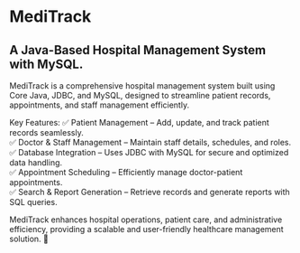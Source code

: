 # MediTrack
## A Java-Based Hospital Management System with MySQL.
MediTrack is a comprehensive hospital management system built using Core Java, JDBC, and MySQL, designed to streamline patient records, appointments, and staff management efficiently.

Key Features:
✅ Patient Management – Add, update, and track patient records seamlessly.<br>
✅ Doctor & Staff Management – Maintain staff details, schedules, and roles.<br>
✅ Database Integration – Uses JDBC with MySQL for secure and optimized data handling.<br>
✅ Appointment Scheduling – Efficiently manage doctor-patient appointments.<br>
✅ Search & Report Generation – Retrieve records and generate reports with SQL queries.<br>

MediTrack enhances hospital operations, patient care, and administrative efficiency, providing a scalable and user-friendly healthcare management solution. 🚀
